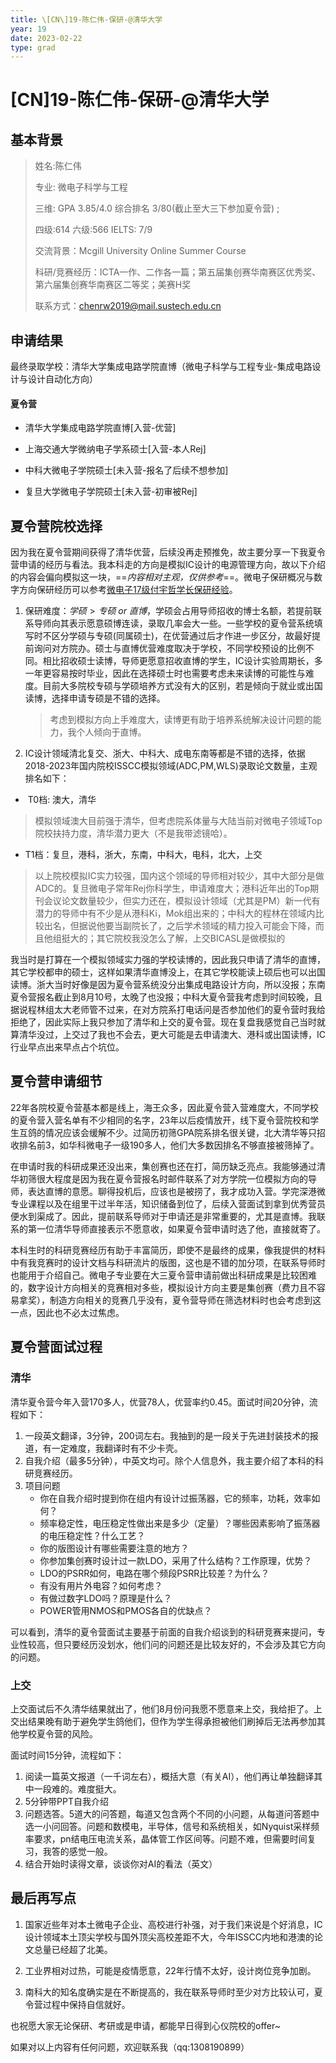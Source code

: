 ```yaml
---
title: \[CN\]19-陈仁伟-保研-@清华大学
year: 19
date: 2023-02-22
type: grad
---
```


# \[CN\]19-陈仁伟-保研-@清华大学

## 基本背景

> 姓名:陈仁伟
>
> 专业: 微电子科学与工程
>
> 三维: GPA 3.85/4.0 综合排名 3/80(截止至大三下参加夏令营) ;
>
> 四级:614   六级:566   IELTS: 7/9
>
> 交流背景：Mcgill University Online Summer Course
>
> 科研/竞赛经历：ICTA一作、二作各一篇；第五届集创赛华南赛区优秀奖、第六届集创赛华南赛区二等奖；美赛H奖
>
> 联系方式：chenrw2019@mail.sustech.edu.cn

## 申请结果

最终录取学校：清华大学集成电路学院直博（微电子科学与工程专业-集成电路设计与设计自动化方向）

#### 夏令营

* 清华大学集成电路学院直博[入营-优营]

* 上海交通大学微纳电子学系硕士[入营-本人Rej]
* 中科大微电子学院硕士[未入营-报名了后续不想参加]
* 复旦大学微电子学院硕士[未入营-初审被Rej]

## 夏令营院校选择

​	   因为我在夏令营期间获得了清华优营，后续没再走预推免，故主要分享一下我夏令营申请的经历与看法。我本科走的方向是模拟IC设计的电源管理方向，故以下介绍的内容会偏向模拟这一块，==*内容相对主观，仅供参考*==。微电子保研概况与数字方向保研经历可以参考[微电子17级付宇哲学长保研经验](https://sustech-application.com/#/grad-application/microelectronics/[CN]-17-fuyuzhe)。

1. 保研难度：$学硕>专硕\ or \ 直博$，学硕会占用导师招收的博士名额，若提前联系导师向其表示愿意硕博连读，录取几率会大一些。一些学校的夏令营系统填写时不区分学硕与专硕(同属硕士)，在优营通过后才作进一步区分，故最好提前询问对方院办。硕士与直博优营难度取决于学校，不同学校预设的比例不同。相比招收硕士读博，导师更愿意招收直博的学生，IC设计实验周期长，多一年更容易按时毕业，因此在选择硕士时也需要考虑未来读博的可能性与难度。目前大多院校专硕与学硕培养方式没有大的区别，若是倾向于就业或出国读博，选择申请专硕是不错的选择。

   > 考虑到模拟方向上手难度大，读博更有助于培养系统解决设计问题的能力，我个人倾向于直博。

2. IC设计领域清北复交、浙大、中科大、成电东南等都是不错的选择，依据2018-2023年国内院校ISSCC模拟领域(ADC,PM,WLS)录取论文数量，主观排名如下：

- ​	T0档: 澳大，清华

> 模拟领域澳大目前强于清华，但考虑院系体量与大陆当前对微电子领域Top院校扶持力度，清华潜力更大（不是我带滤镜哈）。

- T1档：复旦，港科，浙大，东南，中科大，电科，北大，上交

> 以上院校模拟IC实力较强，国内这个领域的导师相对较少，其中大部分是做ADC的。复旦微电子常年Rej你科学生，申请难度大；港科近年出的Top期刊会议论文数量较少，但实力还在，模拟设计领域（尤其是PM）新一代有潜力的导师中有不少是从港科Ki，Mok组出来的；中科大的程林在领域内比较出名，但据说他要当副院长了，之后学术领域的精力投入可能会下降，而且他组挺大的；其它院校我没怎么了解，上交BICASL是做模拟的

​		我当时是打算在一个模拟领域实力强的学校读博的，因此我只申请了清华的直博，其它学校都申的硕士，这样如果清华直博没上，在其它学校能读上硕后也可以出国读博。浙大当时好像是因为夏令营系统没分出集成电路设计方向，所以没报；东南夏令营报名截止到8月10号，太晚了也没报；中科大夏令营我考虑到时间较晚，且据说程林组太大老师管不过来，在对方院系打电话问是否参加他们的夏令营时我给拒绝了，因此实际上我只参加了清华和上交的夏令营。现在复盘我感觉自己当时就算清华没过，上交过了我也不会去，更大可能是去申请澳大、港科或出国读博，IC行业早点出来早点占个坑位。

## 夏令营申请细节

​		22年各院校夏令营基本都是线上，海王众多，因此夏令营入营难度大，不同学校的夏令营入营名单有不少相同的名字，23年以后疫情放开，线下夏令营院校和学生互鸽的情况应该会缓解不少。过简历初筛GPA院系排名很关键，北大清华等只招收排名前3，如华科微电子一级190多人，他们大多数因排名不够直接被筛掉了。

​		在申请时我的科研成果还没出来，集创赛也还在打，简历缺乏亮点。我能够通过清华初筛很大程度是因为我在夏令营报名时邮件联系了对方学院一位模拟方向的导师，表达直博的意愿。聊得投机后，应该也是被捞了，我才成功入营。学完深港微专业课程以及在组里干过半年活，知识储备到位了，后续入营面试到拿到优秀营员便水到渠成了。因此，提前联系导师对于申请还是非常重要的，尤其是直博。我联系的第一位清华导师直接表示不愿意收，如果夏令营申请时选了他，直接就寄了。

​		本科生时的科研竞赛经历有助于丰富简历，即使不是最终的成果，像我提供的材料中有我竞赛时的设计文档与科研流片的版图，这也是不错的加分项，在联系导师时也能用于介绍自己。微电子专业要在大三夏令营申请前做出科研成果是比较困难的，数字设计方向相关的竞赛相对多些，模拟设计方向主要是集创赛（费力且不容易拿奖），制造方向相关的竞赛几乎没有，夏令营导师在筛选材料时也会考虑到这一点，因此也不必太过焦虑。

## 夏令营面试过程

### 清华

清华夏令营今年入营170多人，优营78人，优营率约0.45。面试时间20分钟，流程如下：

1. 一段英文翻译，3分钟，200词左右。我抽到的是一段关于先进封装技术的报道，有一定难度，我翻译时有不少卡壳。
2. 自我介绍（最多5分钟），中英文均可。除个人信息外，我主要介绍了本科的科研竞赛经历。
3. 项目问题
   - 你在自我介绍时提到你在组内有设计过振荡器，它的频率，功耗，效率如何？
   - 频率稳定性，电压稳定性做出来是多少（定量）？哪些因素影响了振荡器的电压稳定性？什么工艺？
   - 你的版图设计有哪些需要注意的地方？
   - 你参加集创赛时设计过一款LDO，采用了什么结构？工作原理，优势？
   - LDO的PSRR如何，电路在哪个频段PSRR比较差？为什么？
   - 有没有用片外电容？如何考虑？
   - 有做过数字LDO吗？原理是什么？
   - POWER管用NMOS和PMOS各自的优缺点？

可以看到，清华的夏令营面试主要基于前面的自我介绍谈到的科研竞赛来提问，专业性较高，但只要经历没划水，他们问的问题还是比较友好的，不会涉及其它方向的问题。

### 上交

上交面试后不久清华结果就出了，他们8月份问我愿不愿意来上交，我给拒了。上交出结果晚有助于避免学生鸽他们，但作为学生得承担被他们刷掉后无法再参加其他学校夏令营的风险。

面试时间15分钟，流程如下：

1. 阅读一篇英文报道（一千词左右），概括大意（有关AI），他们再让单独翻译其中一段难的。难度挺大。
2. 5分钟带PPT自我介绍
3. 问题选答。5道大的问答题，每道又包含两个不同的小问题，从每道问答题中选一小问回答。问题和数模电，半导体，信号和系统相关，如Nyquist采样频率要求，pn结电压电流关系，晶体管工作区间等。问题不难，但需要时间复习，我答的感觉一般。
4. 结合开始时读得文章，谈谈你对AI的看法（英文）

## 最后再写点

1. 国家近些年对本土微电子企业、高校进行补强，对于我们来说是个好消息，IC设计领域本土顶尖学校与国外顶尖高校差距不大，今年ISSCC内地和港澳的论文总量已经超了北美。

2. 工业界相对过热，可能是疫情愿意，22年行情不太好，设计岗位竞争加剧。

3. 南科大的知名度确实是在不断提高的，我在联系导师时至少对方比较认可，夏令营过程中保持自信就好。

   

也祝愿大家无论保研、考研或是申请，都能早日得到心仪院校的offer~

如果对以上内容有任何问题，欢迎联系我（qq:1308190899）
